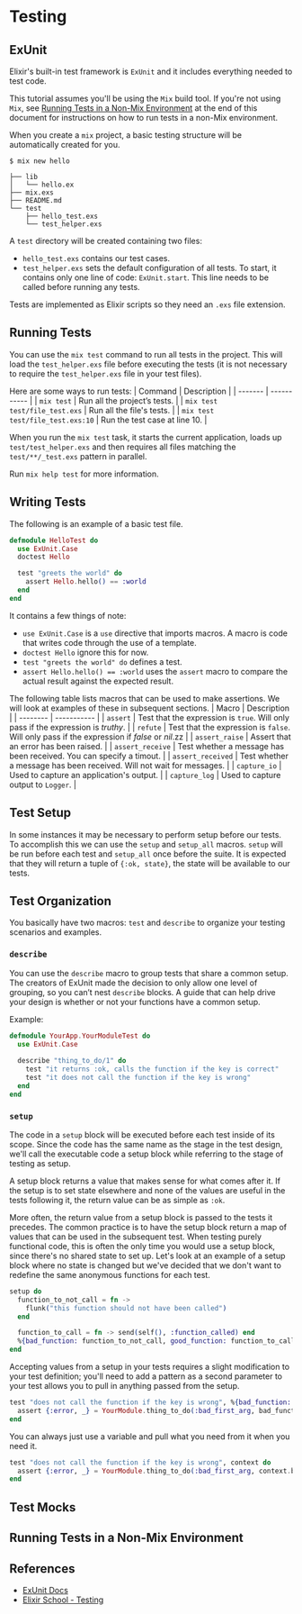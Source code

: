 # Testing

## ExUnit
Elixir's built-in test framework is `ExUnit` and it includes everything needed to test code. 

This tutorial assumes you'll be using the `Mix` build tool.  If you're not using `Mix`, see [Running Tests in a Non-Mix Environment](#running-tests-in-a-non-mix-environment) at the end of this document for instructions on how to run tests in a non-Mix environment.

When you create a `mix` project, a basic testing structure will be automatically created for you.
```
$ mix new hello
```
```
├── lib
│   └── hello.ex
├── mix.exs
├── README.md
└── test
    ├── hello_test.exs
    └── test_helper.exs
```

A `test` directory will be created containing two files:
- `hello_test.exs` contains our test cases.
- `test_helper.exs` sets the default configuration of all tests. To start, it contains only one line of code: `ExUnit.start`. This line needs to be called before running any tests.

Tests are implemented as Elixir scripts so they need an `.exs` file extension.

## Running Tests
You can use the `mix test` command to run all tests in the project. This will load the `test_helper.exs` file before executing the tests (it is not necessary to require the `test_helper.exs` file in your test files). 

Here are some ways to run tests:
| Command | Description |
| ------- | ----------- |
| `mix test` | Run all the project’s tests. |
| `mix test test/file_test.exs` | Run all the file's tests. |
| `mix test test/file_test.exs:10` | Run the test case at line 10. |

When you run the `mix test` task, it starts the current application, loads up `test/test_helper.exs` and then requires all files matching the `test/**/_test.exs` pattern in parallel.

Run `mix help test` for more information.

## Writing Tests
The following is an example of a basic test file. 

```elixir
defmodule HelloTest do
  use ExUnit.Case
  doctest Hello

  test "greets the world" do
    assert Hello.hello() == :world
  end
end
```

It contains a few things of note:
- `use ExUnit.Case` is a `use` directive that imports macros. A macro is code that writes code through the use of a template.
- `doctest Hello` ignore this for now.
- `test "greets the world" do` defines a test.
- `assert Hello.hello() == :world` uses the `assert` macro to compare the actual result against the expected result.

The following table lists macros that can be used to make assertions.  We will look at examples of these in subsequent sections.
| Macro | Description |
| -------- | ----------- |
| `assert` | Test that the expression is `true`. Will only pass if the expression is _truthy_. |
| `refute` | Test that the expression is `false`. Will only pass if the expression if _false_ or _nil_.zz |
| `assert_raise`  | Assert that an error has been raised. |
| `assert_receive` | Test whether a message has been received. You can specify a timout. |
| `assert_received` | Test whether a message has been received. Will not wait for messages. |
| `capture_io` | Used to capture an application's output. |
| `capture_log` | Used to capture output to `Logger`. |

## Test Setup
In some instances it may be necessary to perform setup before our tests. To accomplish this we can use the `setup` and `setup_all` macros. `setup` will be run before each test and `setup_all` once before the suite. It is expected that they will return a tuple of `{:ok, state}`, the state will be available to our tests.

## Test Organization
You basically have two macros: `test` and `describe` to organize your testing scenarios and examples.

### `describe`
You can use the `describe` macro to group tests that share a common setup. The creators of ExUnit made the decision to only allow one level of grouping, so you can’t nest `describe` blocks.  A guide that can help drive your design is whether or not your functions have a common setup.

Example:
```elixir
defmodule YourApp.YourModuleTest do
  use ExUnit.Case
  
  describe "thing_to_do/1" do
    test "it returns :ok, calls the function if the key is correct"
    test "it does not call the function if the key is wrong"
  end
end
```

### `setup`
The code in a `setup` block will be executed before each test inside of its scope. Since the code has the same name as the stage in the test design, we'll call the executable code a setup block while referring to the stage of testing as setup.

A setup block returns a value that makes sense for what comes after it. If the setup is to set state elsewhere and none of the values are useful in the tests following it, the return value can be as simple as `:ok`. 

More often, the return value from a setup block is passed to the tests it precedes. The common practice is to have the setup block return a map of values that can be used in the subsequent test. When testing purely functional code, this is often the only time you would use a setup block, since there's no shared state to set up. Let's look at an example of a setup block where no state is changed but we've decided that we don't want to redefine the same anonymous functions for each test.
```elixir
setup do
  function_to_not_call = fn ->
    flunk("this function should not have been called")
  end

  function_to_call = fn -> send(self(), :function_called) end
  %{bad_function: function_to_not_call, good_function: function_to_call}
end
```

Accepting values from a setup in your tests requires a slight modification to your test definition; you'll need to add a pattern as a second parameter to your test allows you to pull in anything passed from the setup.
```elixir
test "does not call the function if the key is wrong", %{bad_function: bad_function} do
  assert {:error, _} = YourModule.thing_to_do(:bad_first_arg, bad_function)
end
```

You can always just use a variable and pull what you need from it when you need it.
```elixir
test "does not call the function if the key is wrong", context do
  assert {:error, _} = YourModule.thing_to_do(:bad_first_arg, context.bad_function)
end
```

## Test Mocks

## Running Tests in a Non-Mix Environment


## References
- [ExUnit Docs](https://hexdocs.pm/ex_unit/ExUnit.html)
- [Elixir School - Testing](https://elixirschool.com/en/lessons/testing/basics)

